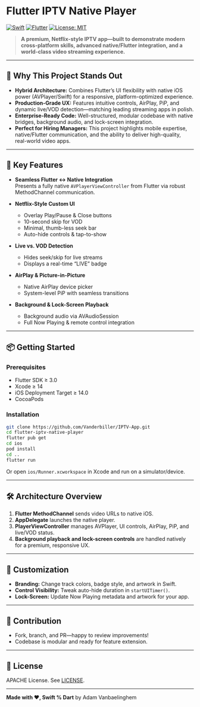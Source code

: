 # Flutter IPTV Native Player

[![Swift](https://img.shields.io/badge/Swift-5.6-orange.svg)](https://swift.org) [![Flutter](https://img.shields.io/badge/Flutter-3.0-blue.svg)](https://flutter.dev) [![License: MIT](https://img.shields.io/badge/License-MIT-yellow.svg)](LICENSE)

> **A premium, Netflix-style IPTV app—built to demonstrate modern cross-platform skills, advanced native/Flutter integration, and a world-class video streaming experience.**

---

## 🌟 Why This Project Stands Out

- **Hybrid Architecture:** Combines Flutter’s UI flexibility with native iOS power (AVPlayer/Swift) for a responsive, platform-optimized experience.
- **Production-Grade UX:** Features intuitive controls, AirPlay, PiP, and dynamic live/VOD detection—matching leading streaming apps in polish.
- **Enterprise-Ready Code:** Well-structured, modular codebase with native bridges, background audio, and lock-screen integration.
- **Perfect for Hiring Managers:** This project highlights mobile expertise, native/Flutter communication, and the ability to deliver high-quality, real-world video apps.

---

## 🚀 Key Features

- **Seamless Flutter ↔ Native Integration**  
  Presents a fully native `AVPlayerViewController` from Flutter via robust MethodChannel communication.

- **Netflix-Style Custom UI**  
  - Overlay Play/Pause & Close buttons  
  - 10-second skip for VOD  
  - Minimal, thumb-less seek bar  
  - Auto-hide controls & tap-to-show

- **Live vs. VOD Detection**  
  - Hides seek/skip for live streams  
  - Displays a real-time “LIVE” badge

- **AirPlay & Picture-in-Picture**  
  - Native AirPlay device picker  
  - System-level PiP with seamless transitions

- **Background & Lock-Screen Playback**  
  - Background audio via AVAudioSession  
  - Full Now Playing & remote control integration

---

## 📦 Getting Started

### Prerequisites

- Flutter SDK ≥ 3.0  
- Xcode ≥ 14  
- iOS Deployment Target ≥ 14.0  
- CocoaPods

### Installation

```bash
git clone https://github.com/Vanderbiller/IPTV-App.git
cd flutter-iptv-native-player
flutter pub get
cd ios
pod install
cd ..
flutter run
```

Or open `ios/Runner.xcworkspace` in Xcode and run on a simulator/device.

---

## 🛠️ Architecture Overview

1. **Flutter MethodChannel** sends video URLs to native iOS.
2. **AppDelegate** launches the native player.
3. **PlayerViewController** manages AVPlayer, UI controls, AirPlay, PiP, and live/VOD status.
4. **Background playback and lock-screen controls** are handled natively for a premium, responsive UX.

---

## 🎨 Customization

- **Branding:** Change track colors, badge style, and artwork in Swift.
- **Control Visibility:** Tweak auto-hide duration in `startUITimer()`.
- **Lock-Screen:** Update Now Playing metadata and artwork for your app.

---

## 🤝 Contribution

- Fork, branch, and PR—happy to review improvements!
- Codebase is modular and ready for feature extension.

---

## 📜 License

APACHE License. See [LICENSE](LICENSE).

---

**Made with ❤️, Swift % Dart** by Adam Vanbaelinghem
